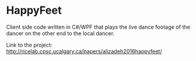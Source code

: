 # HappyFeet

Client side code written in C\#/WPF that plays the live dance footage of the dancer on the other end to the local dancer.

Link to the project:
http://ricelab.cpsc.ucalgary.ca/papers/alizadeh2016happyfeet/
